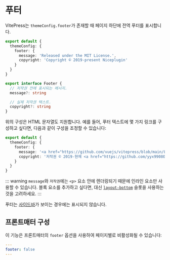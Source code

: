 # 푸터

VitePress는 `themeConfig.footer`가 존재할 때 페이지 하단에 전역 푸터를 표시합니다.

```ts
export default {
  themeConfig: {
    footer: {
      message: 'Released under the MIT License.',
      copyright: 'Copyright © 2019-present Niceplugin'
    }
  }
}
```

```ts
export interface Footer {
  // 저작권 전에 표시되는 메시지.
  message?: string

  // 실제 저작권 텍스트.
  copyright?: string
}
```

위의 구성은 HTML 문자열도 지원합니다. 예를 들어, 푸터 텍스트에 몇 가지 링크를 구성하고 싶다면, 다음과 같이 구성을 조정할 수 있습니다:

```ts
export default {
  themeConfig: {
    footer: {
      message: '<a href="https://github.com/vuejs/vitepress/blob/main/LICENSE">MIT 라이선스</a>에 따라 릴리즈되었습니다.',
      copyright: '저작권 © 2019-현재 <a href="https://github.com/yyx990803">Evan You</a>'
    }
  }
}
```

::: warning
`message`와 `저작권`에는 `<p>` 요소 안에 렌더링되기 때문에 인라인 요소만 사용할 수 있습니다. 블록 요소를 추가하고 싶다면, 대신 [`layout-bottom`](../guide/extending-default-theme#layout-slots) 슬롯을 사용하는 것을 고려하세요.
:::

푸터는 [사이드바](./default-theme-sidebar)가 보이는 경우에는 표시되지 않습니다.

## 프론트매터 구성

이 기능은 프론트매터의 `footer` 옵션을 사용하여 페이지별로 비활성화될 수 있습니다:

```yaml
---
footer: false
---
```
